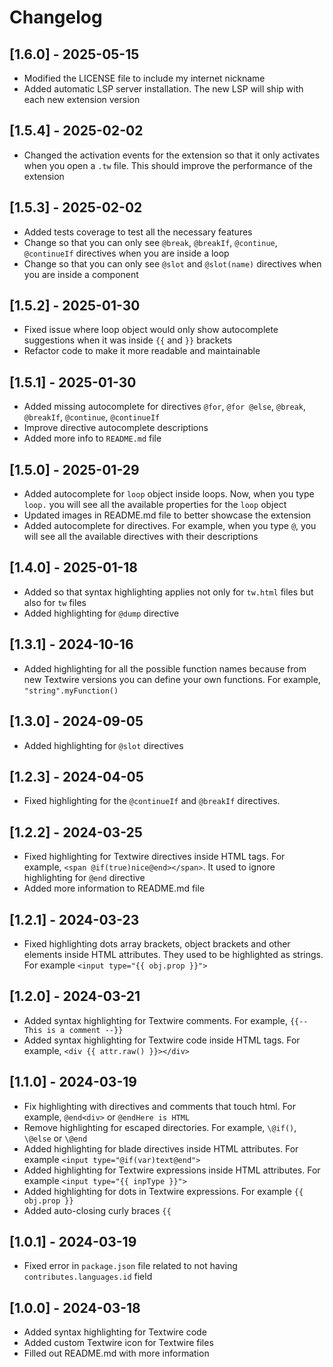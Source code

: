 # Changelog

## [1.6.0] - 2025-05-15
- Modified the LICENSE file to include my internet nickname
- Added automatic LSP server installation. The new LSP will ship with each new extension version

## [1.5.4] - 2025-02-02
- Changed the activation events for the extension so that it only activates when you open a `.tw` file. This should improve the performance of the extension

## [1.5.3] - 2025-02-02
- Added tests coverage to test all the necessary features
- Change so that you can only see `@break`, `@breakIf`, `@continue`, `@continueIf` directives when you are inside a loop
- Change so that you can only see `@slot` and `@slot(name)` directives when you are inside a component

## [1.5.2] - 2025-01-30
- Fixed issue where loop object would only show autocomplete suggestions when it was inside `{{` and `}}` brackets
- Refactor code to make it more readable and maintainable

## [1.5.1] - 2025-01-30
- Added missing autocomplete for directives `@for`, `@for @else`, `@break`, `@breakIf`, `@continue`, `@continueIf`
- Improve directive autocomplete descriptions
- Added more info to `README.md` file

## [1.5.0] - 2025-01-29
- Added autocomplete for `loop` object inside loops. Now, when you type `loop.` you will see all the available properties for the `loop` object
- Updated images in README.md file to better showcase the extension
- Added autocomplete for directives. For example, when you type `@`, you will see all the available directives with their descriptions

## [1.4.0] - 2025-01-18
- Added so that syntax highlighting applies not only for `tw.html` files but also for `tw` files
- Added highlighting for `@dump` directive

## [1.3.1] - 2024-10-16
- Added highlighting for all the possible function names because from new Textwire versions you can define your own functions. For example, `"string".myFunction()`

## [1.3.0] - 2024-09-05
- Added highlighting for `@slot` directives

## [1.2.3] - 2024-04-05
- Fixed highlighting for the `@continueIf` and `@breakIf` directives.

## [1.2.2] - 2024-03-25
- Fixed highlighting for Textwire directives inside HTML tags. For example, `<span @if(true)nice@end></span>`. It used to ignore highlighting for `@end` directive
- Added more information to README.md file

## [1.2.1] - 2024-03-23
- Fixed highlighting dots array brackets, object brackets and other elements inside HTML attributes. They used to be highlighted as strings. For example `<input type="{{ obj.prop }}">`

## [1.2.0] - 2024-03-21
- Added syntax highlighting for Textwire comments. For example, `{{-- This is a comment --}}`
- Added syntax highlighting for Textwire code inside HTML tags. For example, `<div {{ attr.raw() }}></div>`

## [1.1.0] - 2024-03-19
- Fix highlighting with directives and comments that touch html. For example, `@end<div>` or `@endHere is HTML`
- Remove highlighting for escaped directories. For example, `\@if()`, `\@else` or `\@end`
- Added highlighting for blade directives inside HTML attributes. For example `<input type="@if(var)text@end">`
- Added highlighting for Textwire expressions inside HTML attributes. For example `<input type="{{ inpType }}">`
- Added highlighting for dots in Textwire expressions. For example `{{ obj.prop }}`
- Added auto-closing curly braces `{{`

## [1.0.1] - 2024-03-19
- Fixed error in `package.json` file related to not having `contributes.languages.id` field

## [1.0.0] - 2024-03-18
- Added syntax highlighting for Textwire code
- Added custom Textwire icon for Textwire files
- Filled out README.md with more information
